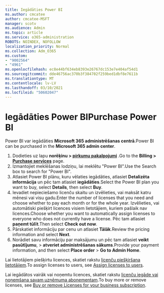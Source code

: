 ```yaml
---
title: Iegādāties Power BI
ms.author: cmcatee
author: cmcatee-MSFT
manager: scotv
ms.audience: Admin
ms.topic: article
ms.service: o365-administration
ROBOTS: NOINDEX, NOFOLLOW
localization_priority: Normal
ms.collection: Adm_O365
ms.custom:
- "9002564"
- "4961"
ms.openlocfilehash: ec8e44bf634eb8393e26767dc153e7e404af54d1
ms.sourcegitcommit: dde46756ac370b3f384702f259bed1dbf8e7611b
ms.translationtype: MT
ms.contentlocale: lv-LV
ms.lasthandoff: 03/10/2021
ms.locfileid: "50602047"
---
```

# <a name="purchase-power-bi"></a><span data-ttu-id="2427a-102">Iegādāties Power BI</span><span class="sxs-lookup"><span data-stu-id="2427a-102">Purchase Power BI</span></span>

<span data-ttu-id="2427a-103">Power BI var iegādāties **Microsoft 365 administrēšanas centrā**.</span><span class="sxs-lookup"><span data-stu-id="2427a-103">Power BI can be purchased in the **Microsoft 365 admin center**.</span></span>

1. <span data-ttu-id="2427a-104">Dodieties uz lapu **norēķinu > [pirkumu pakalpojumi](https://go.microsoft.com/fwlink/p/?linkid=868433)** .</span><span class="sxs-lookup"><span data-stu-id="2427a-104">Go to the **Billing > [Purchase services](https://go.microsoft.com/fwlink/p/?linkid=868433)** page.</span></span>
2. <span data-ttu-id="2427a-105">Izmantojiet meklēšanas lodziņu, lai meklētu "Power BI".</span><span class="sxs-lookup"><span data-stu-id="2427a-105">Use the Search box to search for "Power BI".</span></span>
3. <span data-ttu-id="2427a-106">Atlasiet Power BI plānu, kuru vēlaties iegādāties, atlasiet **Detalizēta informācija** un pēc tam atlasiet **iegādāties**.</span><span class="sxs-lookup"><span data-stu-id="2427a-106">Select the Power BI plan you want to buy, select **Details**, then select **Buy**.</span></span>
4. <span data-ttu-id="2427a-107">Ievadiet nepieciešamo licenču skaitu un izvēlieties, vai maksāt katru mēnesi vai visu gadu.</span><span class="sxs-lookup"><span data-stu-id="2427a-107">Enter the number of licenses that you need and choose whether to pay each month or for the whole year.</span></span> <span data-ttu-id="2427a-108">Izvēlieties, vai automātiski piešķirt licences visiem lietotājiem, kuriem pašlaik nav licences.</span><span class="sxs-lookup"><span data-stu-id="2427a-108">Choose whether you want to automatically assign licenses to everyone who does not currently have a license.</span></span> <span data-ttu-id="2427a-109">Pēc tam atlasiet **paņemt tūlīt**.</span><span class="sxs-lookup"><span data-stu-id="2427a-109">Then select **Check out now**.</span></span>
5. <span data-ttu-id="2427a-110">Pārskatiet informāciju par cenu un atlasiet **Tālāk**.</span><span class="sxs-lookup"><span data-stu-id="2427a-110">Review the pricing information and select **Next**.</span></span>
6. <span data-ttu-id="2427a-111">Norādiet savu informāciju par maksājumu un pēc tam atlasiet **veikt pasūtījumu**,  >  **atveriet administrēšanas sākums**.</span><span class="sxs-lookup"><span data-stu-id="2427a-111">Provide your payment information, and then select **Place order** > **Go to Admin Home**.</span></span>

<span data-ttu-id="2427a-112">Lai lietotājiem piešķirtu licences, skatiet rakstu [licenču piešķiršana lietotājiem](https://docs.microsoft.com/microsoft-365/admin/manage/assign-licenses-to-users).</span><span class="sxs-lookup"><span data-stu-id="2427a-112">To assign licenses to users, see [Assign licenses to users](https://docs.microsoft.com/microsoft-365/admin/manage/assign-licenses-to-users).</span></span>

<span data-ttu-id="2427a-113">Lai iegādātos vairāk vai noņemtu licences, skatiet rakstu [licenču iegāde vai noņemšana savam uzņēmuma abonementam](https://docs.microsoft.com/microsoft-365/commerce/licenses/buy-licenses).</span><span class="sxs-lookup"><span data-stu-id="2427a-113">To buy more or remove licenses, see [Buy or remove Licenses for your business subscription](https://docs.microsoft.com/microsoft-365/commerce/licenses/buy-licenses).</span></span>
